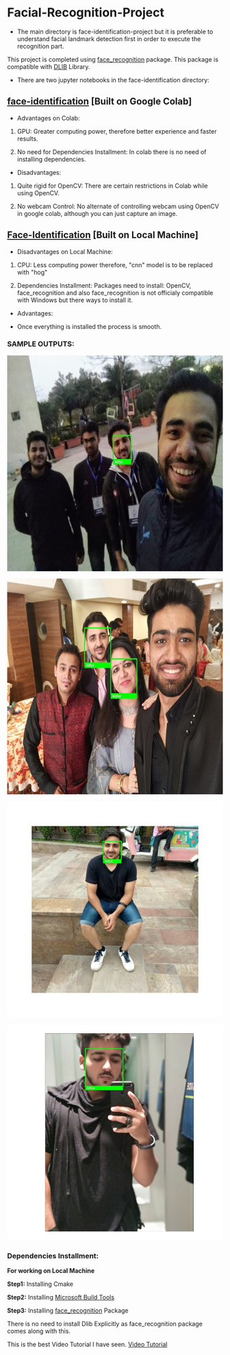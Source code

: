 # Facial-Recognition-Project

- The main directory is face-identification-project but it is preferable to understand facial landmark detection first in order to execute the recognition part.

This project is completed using [face_recognition](https://pypi.org/project/face-recognition/) package. This package is compatible with [DLIB](https://pypi.org/project/dlib/) Library.


- There are two jupyter notebooks in the face-identification directory:

## [face-identification](https://github.com/adityakalra581/Facial-Recognition-Project/blob/master/face_identification.ipynb) [Built on Google Colab]

- Advantages on Colab:

1. GPU: Greater computing power, therefore better experience and faster results.

2. No need for Dependencies Installment: In colab there is no need of installing dependencies.

- Disadvantages:

1. Quite rigid for OpenCV: There are certain restrictions in Colab while using OpenCV.

2. No webcam Control: No alternate of controlling webcam using OpenCV in google colab, although you can just capture an image.

## [Face-Identification](https://github.com/adityakalra581/Facial-Recognition-Project/blob/master/Face-Identification%20.ipynb) [Built on Local Machine]
 
- Disadvantages on Local Machine:

1. CPU: Less computing power therefore, "cnn" model is to be replaced with "hog"

2. Dependencies Installment: Packages need to install: OpenCV, face_recognition and also face_recognition is not officialy compatible with Windows but there ways to install it.

- Advantages:

-  Once everything is installed the process is smooth.

### SAMPLE OUTPUTS:

![](face-identification-project/output/output12.jpg)

![](face-identification-project/output/output5.jpg)

![](face-identification-project/output/output4.jpg)

![](face-identification-project/output/output1.jpg)

### Dependencies Installment:

**For working on Local Machine**

**Step1:** Installing Cmake

**Step2:** Installing [Microsoft Build Tools](https://visualstudio.microsoft.com/visual-cpp-build-tools/)

**Step3:** Installing [face_recognition](https://pypi.org/project/face-recognition/) Package

There is no need to install Dlib Explicitly as face_recognition package comes along with this.

This is the best Video Tutorial I have seen. 
[Video Tutorial](https://youtu.be/TC_LPpa7uj0)

